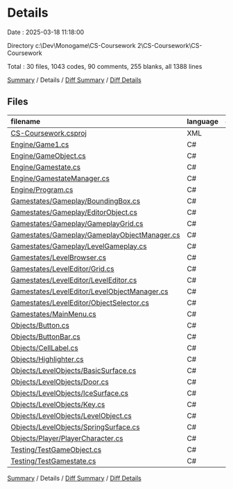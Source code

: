 # Details

Date : 2025-03-18 11:18:00

Directory c:\\Dev\\Monogame\\CS-Coursework 2\\CS-Coursework\\CS-Coursework

Total : 30 files,  1043 codes, 90 comments, 255 blanks, all 1388 lines

[Summary](results.md) / Details / [Diff Summary](diff.md) / [Diff Details](diff-details.md)

## Files
| filename | language | code | comment | blank | total |
| :--- | :--- | ---: | ---: | ---: | ---: |
| [CS-Coursework.csproj](/CS-Coursework.csproj) | XML | 30 | 0 | 0 | 30 |
| [Engine/Game1.cs](/Engine/Game1.cs) | C# | 50 | 1 | 15 | 66 |
| [Engine/GameObject.cs](/Engine/GameObject.cs) | C# | 8 | 0 | 5 | 13 |
| [Engine/Gamestate.cs](/Engine/Gamestate.cs) | C# | 29 | 0 | 4 | 33 |
| [Engine/GamestateManager.cs](/Engine/GamestateManager.cs) | C# | 25 | 0 | 3 | 28 |
| [Engine/Program.cs](/Engine/Program.cs) | C# | 2 | 0 | 0 | 2 |
| [Gamestates/Gameplay/BoundingBox.cs](/Gamestates/Gameplay/BoundingBox.cs) | C# | 20 | 0 | 5 | 25 |
| [Gamestates/Gameplay/EditorObject.cs](/Gamestates/Gameplay/EditorObject.cs) | C# | 33 | 2 | 8 | 43 |
| [Gamestates/Gameplay/GameplayGrid.cs](/Gamestates/Gameplay/GameplayGrid.cs) | C# | 20 | 3 | 9 | 32 |
| [Gamestates/Gameplay/GameplayObjectManager.cs](/Gamestates/Gameplay/GameplayObjectManager.cs) | C# | 59 | 12 | 13 | 84 |
| [Gamestates/Gameplay/LevelGameplay.cs](/Gamestates/Gameplay/LevelGameplay.cs) | C# | 63 | 6 | 19 | 88 |
| [Gamestates/LevelBrowser.cs](/Gamestates/LevelBrowser.cs) | C# | 70 | 0 | 18 | 88 |
| [Gamestates/LevelEditor/Grid.cs](/Gamestates/LevelEditor/Grid.cs) | C# | 43 | 7 | 12 | 62 |
| [Gamestates/LevelEditor/LevelEditor.cs](/Gamestates/LevelEditor/LevelEditor.cs) | C# | 64 | 7 | 20 | 91 |
| [Gamestates/LevelEditor/LevelObjectManager.cs](/Gamestates/LevelEditor/LevelObjectManager.cs) | C# | 47 | 11 | 11 | 69 |
| [Gamestates/LevelEditor/ObjectSelector.cs](/Gamestates/LevelEditor/ObjectSelector.cs) | C# | 35 | 4 | 10 | 49 |
| [Gamestates/MainMenu.cs](/Gamestates/MainMenu.cs) | C# | 50 | 3 | 16 | 69 |
| [Objects/Button.cs](/Objects/Button.cs) | C# | 49 | 5 | 9 | 63 |
| [Objects/ButtonBar.cs](/Objects/ButtonBar.cs) | C# | 35 | 4 | 9 | 48 |
| [Objects/CellLabel.cs](/Objects/CellLabel.cs) | C# | 17 | 0 | 6 | 23 |
| [Objects/Highlighter.cs](/Objects/Highlighter.cs) | C# | 17 | 0 | 6 | 23 |
| [Objects/LevelObjects/BasicSurface.cs](/Objects/LevelObjects/BasicSurface.cs) | C# | 5 | 0 | 3 | 8 |
| [Objects/LevelObjects/Door.cs](/Objects/LevelObjects/Door.cs) | C# | 10 | 2 | 3 | 15 |
| [Objects/LevelObjects/IceSurface.cs](/Objects/LevelObjects/IceSurface.cs) | C# | 8 | 1 | 3 | 12 |
| [Objects/LevelObjects/Key.cs](/Objects/LevelObjects/Key.cs) | C# | 14 | 2 | 4 | 20 |
| [Objects/LevelObjects/LevelObject.cs](/Objects/LevelObjects/LevelObject.cs) | C# | 47 | 1 | 12 | 60 |
| [Objects/LevelObjects/SpringSurface.cs](/Objects/LevelObjects/SpringSurface.cs) | C# | 16 | 0 | 5 | 21 |
| [Objects/Player/PlayerCharacter.cs](/Objects/Player/PlayerCharacter.cs) | C# | 126 | 19 | 22 | 167 |
| [Testing/TestGameObject.cs](/Testing/TestGameObject.cs) | C# | 24 | 0 | 3 | 27 |
| [Testing/TestGamestate.cs](/Testing/TestGamestate.cs) | C# | 27 | 0 | 2 | 29 |

[Summary](results.md) / Details / [Diff Summary](diff.md) / [Diff Details](diff-details.md)